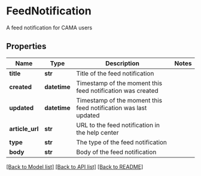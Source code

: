 # FeedNotification

A feed notification for CAMA users
## Properties
Name | Type | Description | Notes
------------ | ------------- | ------------- | -------------
**title** | **str** | Title of the feed notification | 
**created** | **datetime** | Timestamp of the moment this feed notification was created | 
**updated** | **datetime** | Timestamp of the moment this feed notification was last updated | 
**article_url** | **str** | URL to the feed notification in the help center | 
**type** | **str** | The type of the feed notification | 
**body** | **str** | Body of the feed notification | 

[[Back to Model list]](../README.md#documentation-for-models) [[Back to API list]](../README.md#documentation-for-api-endpoints) [[Back to README]](../README.md)


